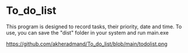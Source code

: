# To_do_list
This program is designed to record tasks, their priority, date and time.
To use, you can save the "dist" folder in your system and run main.exe

https://github.com/akheradmand/To_do_list/blob/main/todolist.png
